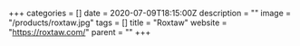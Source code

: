 +++
categories = []
date = 2020-07-09T18:15:00Z
description = ""
image = "/products/roxtaw.jpg"
tags = []
title = "Roxtaw"
website = "https://roxtaw.com/"
parent = ""
+++
